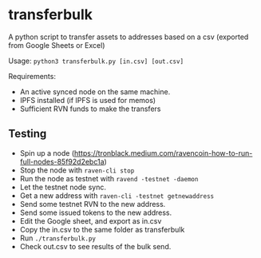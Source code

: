 # transferbulk
A python script to transfer assets to addresses based on a csv (exported from Google Sheets or Excel)

Usage:
```python3 transferbulk.py [in.csv] [out.csv]```

Requirements:
* An active synced node on the same machine.
* IPFS installed (if IPFS is used for memos)
* Sufficient RVN funds to make the transfers



## Testing
* Spin up a node (https://tronblack.medium.com/ravencoin-how-to-run-full-nodes-85f92d2ebc1a)
* Stop the node with ```raven-cli stop```
* Run the node as testnet with ```ravend -testnet -daemon```
* Let the testnet node sync.
* Get a new address with ```raven-cli -testnet getnewaddress```
* Send some testnet RVN to the new address.
* Send some issued tokens to the new address.
* Edit the Google sheet, and export as in.csv
* Copy the in.csv to the same folder as transferbulk
* Run ```./transferbulk.py```
* Check out.csv to see results of the bulk send.

